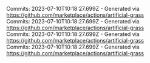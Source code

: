 Commits: 2023-07-10T10:18:27.699Z - Generated via https://github.com/marketplace/actions/artificial-grass
<br>
Commits: 2023-07-10T10:18:27.699Z - Generated via https://github.com/marketplace/actions/artificial-grass
<br>
Commits: 2023-07-10T10:18:27.699Z - Generated via https://github.com/marketplace/actions/artificial-grass
<br>
Commits: 2023-07-10T10:18:27.699Z - Generated via https://github.com/marketplace/actions/artificial-grass
<br>
